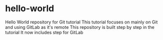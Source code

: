 # hello-world

Hello World repository for Git tutorial
This tutorial focuses on mainly on Git and using GitLab as it's remote
This repository is built step by step in the tutorial
It now includes step for GitLab
